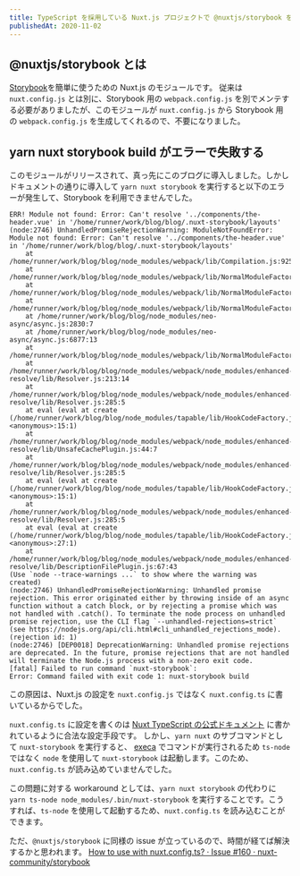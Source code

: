 ```yaml
---
title: TypeScript を採用している Nuxt.js プロジェクトで @nuxtjs/storybook を導入してハマったポイント 
publishedAt: 2020-11-02
---
```



## @nuxtjs/storybook とは

[Storybook](https://storybook.js.org/)を簡単に使うための Nuxt.js のモジュールです。
従来は `nuxt.config.js` とは別に、Storybook 用の `webpack.config.js` を別でメンテする必要がありましたが、このモジュールが `nuxt.config.js` から Storybook 用の `webpack.config.js` を生成してくれるので、不要になりました。

## yarn nuxt storybook build がエラーで失敗する

このモジュールがリリースされて、真っ先にこのブログに導入しました。しかしドキュメントの通りに導入して `yarn nuxt storybook` を実行すると以下のエラーが発生して、Storybook を利用できませんでした。

```shell
ERR! Module not found: Error: Can't resolve '../components/the-header.vue' in '/home/runner/work/blog/blog/.nuxt-storybook/layouts'
(node:2746) UnhandledPromiseRejectionWarning: ModuleNotFoundError: Module not found: Error: Can't resolve '../components/the-header.vue' in '/home/runner/work/blog/blog/.nuxt-storybook/layouts'
    at /home/runner/work/blog/blog/node_modules/webpack/lib/Compilation.js:925:10
    at /home/runner/work/blog/blog/node_modules/webpack/lib/NormalModuleFactory.js:401:22
    at /home/runner/work/blog/blog/node_modules/webpack/lib/NormalModuleFactory.js:130:21
    at /home/runner/work/blog/blog/node_modules/webpack/lib/NormalModuleFactory.js:224:22
    at /home/runner/work/blog/blog/node_modules/neo-async/async.js:2830:7
    at /home/runner/work/blog/blog/node_modules/neo-async/async.js:6877:13
    at /home/runner/work/blog/blog/node_modules/webpack/lib/NormalModuleFactory.js:214:25
    at /home/runner/work/blog/blog/node_modules/webpack/node_modules/enhanced-resolve/lib/Resolver.js:213:14
    at /home/runner/work/blog/blog/node_modules/webpack/node_modules/enhanced-resolve/lib/Resolver.js:285:5
    at eval (eval at create (/home/runner/work/blog/blog/node_modules/tapable/lib/HookCodeFactory.js:33:10), <anonymous>:15:1)
    at /home/runner/work/blog/blog/node_modules/webpack/node_modules/enhanced-resolve/lib/UnsafeCachePlugin.js:44:7
    at /home/runner/work/blog/blog/node_modules/webpack/node_modules/enhanced-resolve/lib/Resolver.js:285:5
    at eval (eval at create (/home/runner/work/blog/blog/node_modules/tapable/lib/HookCodeFactory.js:33:10), <anonymous>:15:1)
    at /home/runner/work/blog/blog/node_modules/webpack/node_modules/enhanced-resolve/lib/Resolver.js:285:5
    at eval (eval at create (/home/runner/work/blog/blog/node_modules/tapable/lib/HookCodeFactory.js:33:10), <anonymous>:27:1)
    at /home/runner/work/blog/blog/node_modules/webpack/node_modules/enhanced-resolve/lib/DescriptionFilePlugin.js:67:43
(Use `node --trace-warnings ...` to show where the warning was created)
(node:2746) UnhandledPromiseRejectionWarning: Unhandled promise rejection. This error originated either by throwing inside of an async function without a catch block, or by rejecting a promise which was not handled with .catch(). To terminate the node process on unhandled promise rejection, use the CLI flag `--unhandled-rejections=strict` (see https://nodejs.org/api/cli.html#cli_unhandled_rejections_mode). (rejection id: 1)
(node:2746) [DEP0018] DeprecationWarning: Unhandled promise rejections are deprecated. In the future, promise rejections that are not handled will terminate the Node.js process with a non-zero exit code.
[fatal] Failed to run command `nuxt-storybook`:
Error: Command failed with exit code 1: nuxt-storybook build
```

この原因は、Nuxt.js の設定を `nuxt.config.js` ではなく `nuxt.config.ts` に書いているからでした。

`nuxt.config.ts` に設定を書くのは [Nuxt TypeScript の公式ドキュメント](https://typescript.nuxtjs.org/ja/cookbook/configuration.html) に書かれているように合法な設定手段です。
しかし、`yarn nuxt` のサブコマンドとして `nuxt-storybook` を実行すると、 [execa](https://github.com/sindresorhus/execa) でコマンドが実行されるため `ts-node` ではなく `node` を使用して `nuxt-storybook` は起動します。このため、`nuxt.config.ts` が読み込めていませんでした。

この問題に対する workaround としては、`yarn nuxt storybook` の代わりに `yarn ts-node node_modules/.bin/nuxt-storybook` を実行することです。こうすれば、`ts-node` を使用して起動するため、`nuxt.config.ts` を読み込むことができます。

ただ、`@nuxtjs/storybook` に同様の issue が立っているので、時間が経てば解決するかと思われます。
[How to use with nuxt.config.ts? · Issue #160 · nuxt-community/storybook](https://github.com/nuxt-community/storybook/issues/160)

